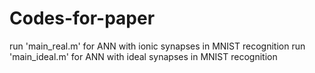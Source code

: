 # Codes-for-paper
run 'main_real.m' for ANN with ionic synapses in MNIST recognition
run 'main_ideal.m' for ANN with ideal synapses in MNIST recognition
